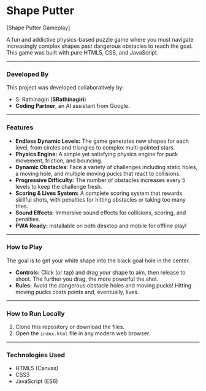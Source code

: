 # Shape Putter

[Shape Putter Gameplay]

A fun and addictive physics-based puzzle game where you must navigate increasingly complex shapes past dangerous obstacles to reach the goal. This game was built with pure HTML5, CSS, and JavaScript.

---

### Developed By

This project was developed collaboratively by:
* S. Rathinagiri (**SRathinagiri**)
* **Coding Partner**, an AI assistant from Google.

---

### Features

* **Endless Dynamic Levels:** The game generates new shapes for each level, from circles and triangles to complex multi-pointed stars.
* **Physics Engine:** A simple yet satisfying physics engine for puck movement, friction, and bouncing.
* **Dynamic Obstacles:** Face a variety of challenges including static holes, a moving hole, and multiple moving pucks that react to collisions.
* **Progressive Difficulty:** The number of obstacles increases every 5 levels to keep the challenge fresh.
* **Scoring & Lives System:** A complete scoring system that rewards skillful shots, with penalties for hitting obstacles or taking too many tries.
* **Sound Effects:** Immersive sound effects for collisions, scoring, and penalties.
* **PWA Ready:** Installable on both desktop and mobile for offline play!

---

### How to Play

The goal is to get your white shape into the black goal hole in the center.

* **Controls:** Click (or tap) and drag your shape to aim, then release to shoot. The further you drag, the more powerful the shot.
* **Rules:** Avoid the dangerous obstacle holes and moving pucks! Hitting moving pucks costs points and, eventually, lives.

---

### How to Run Locally

1.  Clone this repository or download the files.
2.  Open the `index.html` file in any modern web browser.

---

### Technologies Used

* HTML5 (Canvas)
* CSS3
* JavaScript (ES6)
